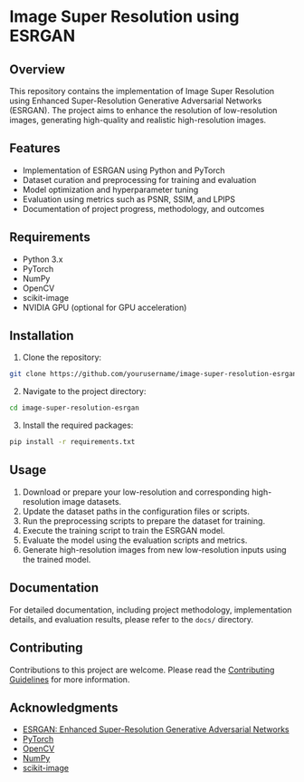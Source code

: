 # Image Super Resolution using ESRGAN

## Overview

This repository contains the implementation of Image Super Resolution using Enhanced Super-Resolution Generative Adversarial Networks (ESRGAN). The project aims to enhance the resolution of low-resolution images, generating high-quality and realistic high-resolution images.

## Features

- Implementation of ESRGAN using Python and PyTorch
- Dataset curation and preprocessing for training and evaluation
- Model optimization and hyperparameter tuning
- Evaluation using metrics such as PSNR, SSIM, and LPIPS
- Documentation of project progress, methodology, and outcomes

## Requirements

- Python 3.x
- PyTorch
- NumPy
- OpenCV
- scikit-image
- NVIDIA GPU (optional for GPU acceleration)

## Installation

1. Clone the repository:

```bash
git clone https://github.com/yourusername/image-super-resolution-esrgan.git
```

2. Navigate to the project directory:

```bash
cd image-super-resolution-esrgan
```

3. Install the required packages:

```bash
pip install -r requirements.txt
```

## Usage

1. Download or prepare your low-resolution and corresponding high-resolution image datasets.
2. Update the dataset paths in the configuration files or scripts.
3. Run the preprocessing scripts to prepare the dataset for training.
4. Execute the training script to train the ESRGAN model.
5. Evaluate the model using the evaluation scripts and metrics.
6. Generate high-resolution images from new low-resolution inputs using the trained model.

## Documentation

For detailed documentation, including project methodology, implementation details, and evaluation results, please refer to the `docs/` directory.

## Contributing

Contributions to this project are welcome. Please read the [Contributing Guidelines](Contributing.md) for more information.

## Acknowledgments

- [ESRGAN: Enhanced Super-Resolution Generative Adversarial Networks](https://arxiv.org/abs/1809.00219)
- [PyTorch](https://pytorch.org/)
- [OpenCV](https://opencv.org/)
- [NumPy](https://numpy.org/)
- [scikit-image](https://scikit-image.org/)
